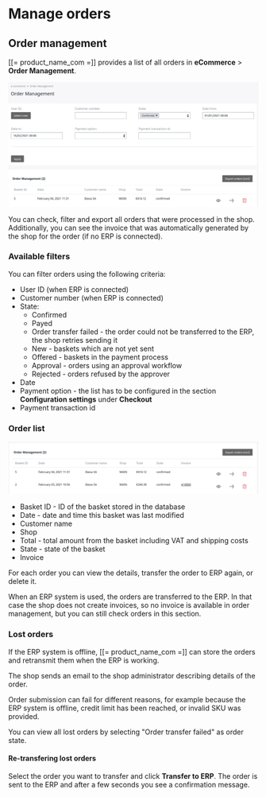 # Manage orders

## Order management

[[= product_name_com =]] provides a list of all orders in **eCommerce** > **Order Management**.

![](img/order_management1.png)

You can check, filter and export all orders that were processed in the shop.
Additionally, you can see the invoice that was automatically generated by the shop for the order (if no ERP is connected).

### Available filters

You can filter orders using the following criteria:

- User ID (when ERP is connected)
- Customer number (when ERP is connected)
- State:
    - Confirmed
    - Payed
    - Order transfer failed - the order could not be transferred to the ERP, the shop retries sending it   
    - New - baskets which are not yet sent  
    - Offered - baskets in the payment process
    - Approval - orders using an approval workflow
    - Rejected - orders refused by the approver
- Date
- Payment option - the list has to be configured in the section **Configuration settings** under **Checkout**
- Payment transaction id

### Order list

![](img/order_management_filter_1.png)

- Basket ID - ID of the basket stored in the database
- Date - date and time this basket was last modified
- Customer name
- Shop
- Total - total amount from the basket including VAT and shipping costs
- State - state of the basket
- Invoice

For each order you can view the details, transfer the order to ERP again, or delete it.

When an ERP system is used, the orders are transferred to the ERP.
In that case the shop does not create invoices, so no invoice is available in order management,
but you can still check orders in this section. 

### Lost orders

If the ERP system is offline, [[= product_name_com =]] can store the orders and retransmit them when the ERP is working.

The shop sends an email to the shop administrator describing details of the order.

Order submission can fail for different reasons, for example because the ERP system is offline, credit limit has been reached, or invalid SKU was provided.

You can view all lost orders by selecting "Order transfer failed" as order state.

#### Re-transfering lost orders

Select the order you want to transfer and click **Transfer to ERP**.
The order is sent to the ERP and after a few seconds you see a confirmation message.
